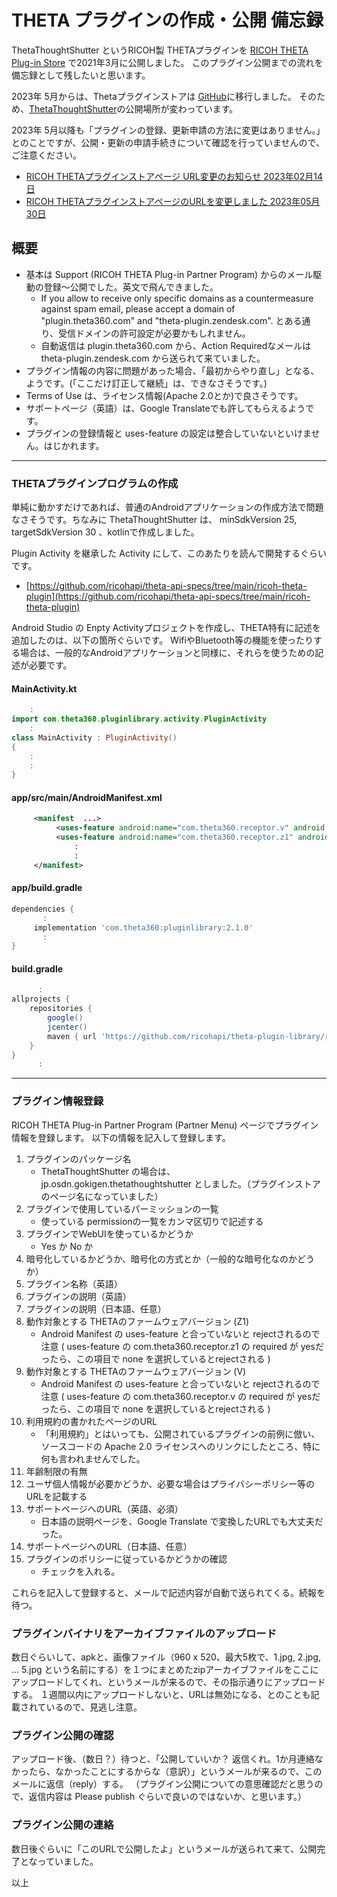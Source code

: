 # THETA プラグインの作成・公開 備忘録

ThetaThoughtShutter というRICOH製 THETAプラグインを [RICOH THETA Plug-in Store](https://pluginstore.theta360.com/plugins/jp.osdn.gokigen.thetathoughtshutter/) で2021年3月に公開しました。
このプラグイン公開までの流れを備忘録として残したいと思います。

2023年 5月からは、Thetaプラグインストアは [GitHub](https://github.com/ricohapi/theta-plugins)に移行しました。
そのため、[ThetaThoughtShutter](https://github.com/ricohapi/theta-plugins/tree/main/plugins/jp.osdn.gokigen.thetathoughtshutter)の公開場所が変わっています。

2023年 5月以降も「プラグインの登録、更新申請の方法に変更はありません。」とのことですが、公開・更新の申請手続きについて確認を行っていませんので、ご注意ください。

* [RICOH THETAプラグインストアページ URL変更のお知らせ 2023年02月14日](https://topics.theta360.com/ja/news/2023-02-14/)
* [RICOH THETAプラグインストアページのURLを変更しました 2023年05月30日](https://topics.theta360.com/ja/news/2023-05-30/)

## 概要

* 基本は Support (RICOH THETA Plug-in Partner Program) からのメール駆動の登録〜公開でした。英文で飛んできました。
  * If you allow to receive only specific domains as a countermeasure against spam email, please accept a domain of "plugin.theta360.com" and "theta-plugin.zendesk.com".  とある通り、受信ドメインの許可設定が必要かもしれません。
  * 自動返信は plugin.theta360.com から、Action Requiredなメールは  theta-plugin.zendesk.com から送られて来ていました。
* プラグイン情報の内容に問題があった場合、「最初からやり直し」となる、ようです。(「ここだけ訂正して継続」は、できなさそうです。)
* Terms of Use は、ライセンス情報(Apache 2.0とか)で良さそうです。
* サポートページ（英語）は、Google Translateでも許してもらえるようです。
* プラグインの登録情報と uses-feature の設定は整合していないといけません。はじかれます。

-----

### THETAプラグインプログラムの作成

単純に動かすだけであれば、普通のAndroidアプリケーションの作成方法で問題なさそうです。ちなみに ThetaThoughtShutter は、 minSdkVersion 25, targetSdkVersion 30 、kotlinで作成しました。

Plugin Activity を継承した Activity にして、このあたりを読んで開発するぐらいです。

* [https://github.com/ricohapi/theta-api-specs/tree/main/ricoh-theta-plugin](https://github.com/ricohapi/theta-api-specs/tree/main/ricoh-theta-plugin)

Android Studio の Enpty Activityプロジェクトを作成し、THETA特有に記述を追加したのは、以下の箇所ぐらいです。
WifiやBluetooth等の機能を使ったりする場合は、一般的なAndroidアプリケーションと同様に、それらを使うための記述が必要です。

#### MainActivity.kt

```kotlin:MainActivity.kt
    :
import com.theta360.pluginlibrary.activity.PluginActivity
    :
class MainActivity : PluginActivity()
{
    :
    :
}
```

#### app/src/main/AndroidManifest.xml

```xml:app/src/main/AndroidManifest.xml
     <manifest  ...>
          <uses-feature android:name="com.theta360.receptor.v" android:required="true"/>
          <uses-feature android:name="com.theta360.receptor.z1" android:required="true"/>
              :
              :
     </manifest>
```

#### app/build.gradle

```gradle:app/build.gradle
dependencies {
       :
     implementation 'com.theta360:pluginlibrary:2.1.0'
       :
}
```

#### build.gradle

```gradle:build.gradle
      :
allprojects {
    repositories {
        google()
        jcenter()
        maven { url 'https://github.com/ricohapi/theta-plugin-library/raw/master/repository' }
    }
}
      :
```

-----

### プラグイン情報登録

RICOH THETA Plug-in Partner Program (Partner Menu) ページでプラグイン情報を登録します。 以下の情報を記入して登録します。

1. プラグインのパッケージ名
   * ThetaThoughtShutter  の場合は、 jp.osdn.gokigen.thetathoughtshutter としました。（プラグインストアのページ名になっていました）
2. プラグインで使用しているパーミッションの一覧
   * 使っている permissionの一覧をカンマ区切りで記述する
3. プラグインでWebUIを使っているかどうか
    * Yes か  No か
4. 暗号化しているかどうか、暗号化の方式とか（一般的な暗号化なのかどうか）
5. プラグイン名称（英語）
6. プラグインの説明（英語）
7. プラグインの説明（日本語、任意）
8. 動作対象とする THETAのファームウェアバージョン (Z1)
    * Android Manifest の uses-feature と合っていないと rejectされるので注意 ( uses-feature の com.theta360.receptor.z1 の required が yesだったら、この項目で none を選択しているとrejectされる )
9. 動作対象とする THETAのファームウェアバージョン (V)
    * Android Manifest の uses-feature と合っていないと rejectされるので注意 ( uses-feature の com.theta360.receptor.v  の required が yesだったら、この項目で none を選択しているとrejectされる )
10. 利用規約の書かれたページのURL
    * 「利用規約」とはいっても、公開されているプラグインの前例に倣い、ソースコードの Apache 2.0 ライセンスへのリンクにしたところ、特に何も言われませんでした。
11. 年齢制限の有無
12. ユーザ個人情報が必要かどうか、必要な場合はプライバシーポリシー等のURLを記載する
13. サポートページへのURL（英語、必須）
    * 日本語の説明ページを、Google Translate で変換したURLでも大丈夫だった。
14. サポートページへのURL（日本語、任意）
15. プラグインのポリシーに従っているかどうかの確認
    * チェックを入れる。

これらを記入して登録すると、メールで記述内容が自動で送られてくる。続報を待つ。

### プラグインバイナリをアーカイブファイルのアップロード

数日ぐらいして、apkと、画像ファイル（960 x 520、最大5枚で、1.jpg, 2.jpg, ... 5.jpg という名前にする）を１つにまとめたzipアーカイブファイルをここにアップロードしてくれ、というメールが来るので、その指示通りにアップロードする。
１週間以内にアップロードしないと、URLは無効になる、とのことも記載されているので、見逃し注意。

### プラグイン公開の確認

アップロード後、（数日？）待つと、「公開していいか？ 返信くれ。1か月連絡なかったら、なかったことにするからな（意訳）」というメールが来るので、このメールに返信（reply）する。
（プラグイン公開についての意思確認だと思うので、返信内容は Please publish ぐらいで良いのではないか、と思います。）

### プラグイン公開の連絡

数日後ぐらいに「このURLで公開したよ」というメールが送られて来て、公開完了となっていました。

以上
